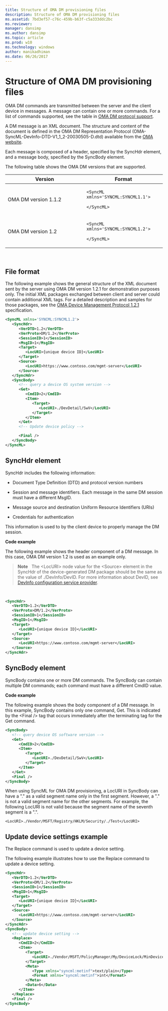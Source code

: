```yaml
---
title: Structure of OMA DM provisioning files
description: Structure of OMA DM provisioning files
ms.assetid: 7bd3ef57-c76c-459b-b63f-c5a333ddc2bc
ms.reviewer: 
manager: dansimp
ms.author: dansimp
ms.topic: article
ms.prod: w10
ms.technology: windows
author: manikadhiman
ms.date: 06/26/2017
---
```


# Structure of OMA DM provisioning files

OMA DM commands are transmitted between the server and the client device in messages. A message can contain one or more commands. For a list of commands supported, see the table in [OMA DM protocol support](oma-dm-protocol-support.md).

A DM message is an XML document. The structure and content of the document is defined in the OMA DM Representation Protocol (OMA-SyncML-DevInfo-DTD-V1\_1\_2-20030505-D.dtd) available from the [OMA website](https://go.microsoft.com/fwlink/p/?LinkId=526900).

Each message is composed of a header, specified by the SyncHdr element, and a message body, specified by the SyncBody element.

The following table shows the OMA DM versions that are supported.

<table>
<colgroup>
<col width="50%" />
<col width="50%" />
</colgroup>
<thead>
<tr class="header">
<th>Version</th>
<th>Format</th>
</tr>
</thead>
<tbody>
<tr class="odd">
<td><p>OMA DM version 1.1.2</p></td>
<td><p><code>&lt;SyncML xmlns='SYNCML:SYNCML1.1'&gt;</code></p>
<p><code>&lt;/SyncML&gt;</code></p></td>
</tr>
<tr class="even">
<td><p>OMA DM version 1.2</p></td>
<td><p><code>&lt;SyncML xmlns='SYNCML:SYNCML1.2'&gt;</code></p>
<p><code>&lt;/SyncML&gt;</code></p></td>
</tr>
</tbody>
</table>

 

## File format

The following example shows the general structure of the XML document sent by the server using OMA DM version 1.2.1 for demonstration purposes only. The initial XML packages exchanged between client and server could contain additional XML tags. For a detailed description and samples for those packages, see the [OMA Device Management Protocol 1.2.1](https://go.microsoft.com/fwlink/p/?LinkId=526902) specification.

```xml
<SyncML xmlns='SYNCML:SYNCML1.2'>
   <SyncHdr>
      <VerDTD>1.2</VerDTD>
      <VerProto>DM/1.2</VerProto>
      <SessionID>1</SessionID>
      <MsgID>1</MsgID>
      <Target>
         <LocURI>{unique device ID}</LocURI>
      </Target>
      <Source>
         <LocURI>https://www.contoso.com/mgmt-server</LocURI>
      </Source>
   </SyncHdr>
   <SyncBody>
      <!-- query a device OS system version -->
      <Get>
         <CmdID>2</CmdID>
         <Item>
            <Target>
               <LocURI>./DevDetail/SwV</LocURI>
            </Target>
         </Item>
      </Get>
      <!-- Update device policy -->

      <Final />
   </SyncBody>
</SyncML>
```

## SyncHdr element

SyncHdr includes the following information:

-   Document Type Definition (DTD) and protocol version numbers

-   Session and message identifiers. Each message in the same DM session must have a different MsgID.

-   Message source and destination Uniform Resource Identifiers (URIs)

-   Credentials for authentication

This information is used to by the client device to properly manage the DM session.


**Code example**

The following example shows the header component of a DM message. In this case, OMA DM version 1.2 is used as an example only.

> **Note**   The &lt;LocURI&gt; node value for the &lt;Source&gt; element in the SyncHdr of the device-generated DM package should be the same as the value of ./DevInfo/DevID. For more information about DevID, see [DevInfo configuration service provider](devinfo-csp.md).

 

```xml
<SyncHdr>
   <VerDTD>1.2</VerDTD>
   <VerProto>DM/1.2</VerProto>
   <SessionID>1</SessionID>
   <MsgID>1</MsgID>
   <Target>
      <LocURI>{unique device ID}</LocURI>
   </Target>
   <Source>
      <LocURI>https://www.contoso.com/mgmt-server</LocURI>
   </Source>
</SyncHdr>
```

## SyncBody element

SyncBody contains one or more DM commands. The SyncBody can contain multiple DM commands; each command must have a different CmdID value.

**Code example**

The following example shows the body component of a DM message. In this example, SyncBody contains only one command, Get. This is indicated by the &lt;Final /&gt; tag that occurs immediately after the terminating tag for the Get command.

```xml
<SyncBody>
   <!-- query device OS software version -->
   <Get>
      <CmdID>2</CmdID>
      <Item>
         <Target>
            <LocURI>./DevDetail/SwV</LocURI>
         </Target>
      </Item>
   </Get>
   <Final />
</SyncBody>
```

When using SyncML for OMA DM provisioning, a LocURI in SyncBody can have a "." as a valid segment name only in the first segment. However, a "." is not a valid segment name for the other segments. For example, the following LocURI is not valid because the segment name of the seventh segment is a ".".

```
<LocURI>./Vendor/MSFT/Registry/HKLM/Security/./Test</LocURI>
```

## Update device settings example

The Replace command is used to update a device setting.

The following example illustrates how to use the Replace command to update a device setting.

```xml
<SyncHdr>
   <VerDTD>1.2</VerDTD>
   <VerProto>DM/1.2</VerProto>
   <SessionID>1</SessionID>
   <MsgID>1</MsgID>
   <Target>
      <LocURI>{unique device ID}</LocURI>
   </Target>
   <Source>
      <LocURI>https://www.contoso.com/mgmt-server</LocURI>
   </Source>
</SyncHdr>
<SyncBody>
   <!-- update device setting -->
   <Replace>
      <CmdID>2</CmdID>
      <Item>
         <Target>
            <LocURI>./Vendor/MSFT/PolicyManager/My/DeviceLock/MinDevicePasswordLength</LocURI>
         </Target>
         <Meta>
            <Type xmlns="syncml:metinf">text/plain</Type>
            <Format xmlns="syncml:metinf">int</Format>
         </Meta>
         <Data>6</Data>
      </Item>
   </Replace>
   <Final />
</SyncBody>
```

 






